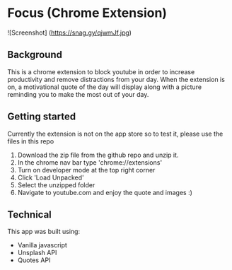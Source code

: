 # Focus (Chrome Extension)

![Screenshot] (https://snag.gy/qjwmJf.jpg)

## Background

This is a chrome extension to block youtube in order to increase productivity and remove distractions from your day.
When the extension is on, a motivational quote of the day will display along with a picture reminding you to make the most out of your day.

## Getting started

Currently the extension is not on the app store so to test it, please use the files in this repo

1. Download the zip file from the github repo and unzip it. 
2. In the chrome nav bar type 'chrome://extensions'
3. Turn on developer mode at the top right corner
4. Click 'Load Unpacked'
5. Select the unzipped folder
6. Navigate to youtube.com and enjoy the quote and images :)

## Technical

This app was built using:

* Vanilla javascript
* Unsplash API
* Quotes API
